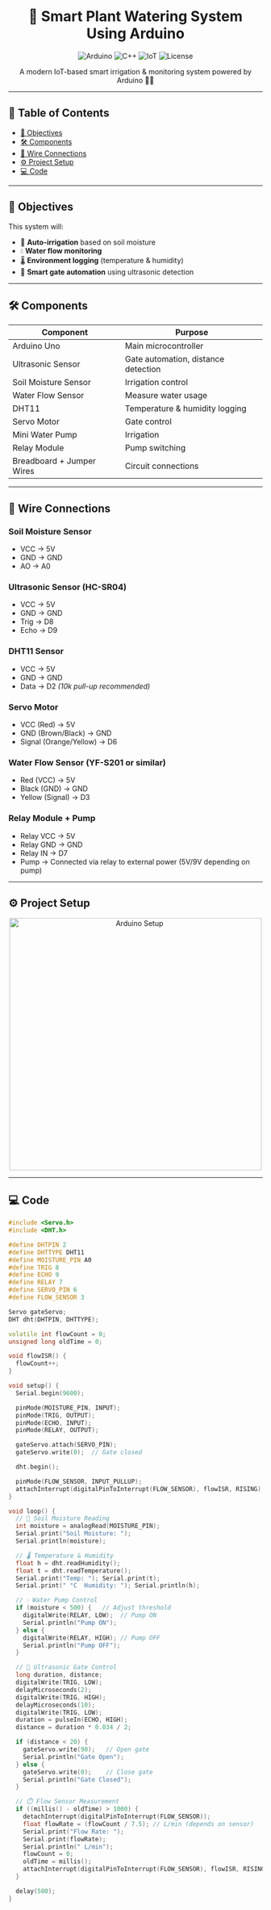 <h1 align="center">🌱 Smart Plant Watering System Using Arduino</h1>


<p align="center">
  <img src="https://img.shields.io/badge/Arduino-Uno-blue?logo=arduino&logoColor=white" alt="Arduino">
  <img src="https://img.shields.io/badge/Language-C++-green?logo=c%2B%2B&logoColor=white" alt="C++">
  <img src="https://img.shields.io/badge/Platform-IoT-lightgrey?logo=internetofthings&logoColor=white" alt="IoT">
  <img src="https://img.shields.io/badge/License-MIT-yellow" alt="License">
</p>

<p align="center">
  A modern IoT-based smart irrigation & monitoring system powered by Arduino 🌿💧
</p>

---

## 📑 Table of Contents
- [🎯 Objectives](#-objectives)
- [🛠️ Components](#-components)
- [🔌 Wire Connections](#-wire-connections)
- [⚙️ Project Setup](#-project-setup)
- [💻 Code](#-code)


---

## 🎯 Objectives
This system will:
- 🌱 **Auto-irrigation** based on soil moisture  
- 💧 **Water flow monitoring**  
- 🌡️ **Environment logging** (temperature & humidity)  
- 🚪 **Smart gate automation** using ultrasonic detection  

---

## 🛠️ Components
| Component | Purpose |
|-----------|---------|
| Arduino Uno | Main microcontroller |
| Ultrasonic Sensor | Gate automation, distance detection |
| Soil Moisture Sensor | Irrigation control |
| Water Flow Sensor | Measure water usage |
| DHT11 | Temperature & humidity logging |
| Servo Motor | Gate control |
| Mini Water Pump | Irrigation |
| Relay Module | Pump switching |
| Breadboard + Jumper Wires | Circuit connections |

---

## 🔌 Wire Connections

### Soil Moisture Sensor
- VCC → 5V  
- GND → GND  
- AO → A0  

### Ultrasonic Sensor (HC-SR04)
- VCC → 5V  
- GND → GND  
- Trig → D8  
- Echo → D9  

### DHT11 Sensor
- VCC → 5V  
- GND → GND  
- Data → D2 *(10k pull-up recommended)*  

### Servo Motor
- VCC (Red) → 5V  
- GND (Brown/Black) → GND  
- Signal (Orange/Yellow) → D6  

### Water Flow Sensor (YF-S201 or similar)
- Red (VCC) → 5V  
- Black (GND) → GND  
- Yellow (Signal) → D3  

### Relay Module + Pump
- Relay VCC → 5V  
- Relay GND → GND  
- Relay IN → D7  
- Pump → Connected via relay to external power (5V/9V depending on pump)  

---

## ⚙️ Project Setup
<p align="center">
  <img src="/assets/ardunio.jpeg" alt="Arduino Setup" width="500">
</p>

---

## 💻 Code
```cpp
#include <Servo.h>
#include <DHT.h>

#define DHTPIN 2
#define DHTTYPE DHT11
#define MOISTURE_PIN A0
#define TRIG 8
#define ECHO 9
#define RELAY 7
#define SERVO_PIN 6
#define FLOW_SENSOR 3

Servo gateServo;
DHT dht(DHTPIN, DHTTYPE);

volatile int flowCount = 0;
unsigned long oldTime = 0;

void flowISR() {
  flowCount++;
}

void setup() {
  Serial.begin(9600);

  pinMode(MOISTURE_PIN, INPUT);
  pinMode(TRIG, OUTPUT);
  pinMode(ECHO, INPUT);
  pinMode(RELAY, OUTPUT);

  gateServo.attach(SERVO_PIN);
  gateServo.write(0);  // Gate closed

  dht.begin();

  pinMode(FLOW_SENSOR, INPUT_PULLUP);
  attachInterrupt(digitalPinToInterrupt(FLOW_SENSOR), flowISR, RISING);
}

void loop() {
  // 🌱 Soil Moisture Reading
  int moisture = analogRead(MOISTURE_PIN);
  Serial.print("Soil Moisture: ");
  Serial.println(moisture);

  // 🌡️ Temperature & Humidity
  float h = dht.readHumidity();
  float t = dht.readTemperature();
  Serial.print("Temp: "); Serial.print(t);
  Serial.print(" °C  Humidity: "); Serial.println(h);

  // 💧 Water Pump Control
  if (moisture < 500) {   // Adjust threshold
    digitalWrite(RELAY, LOW);  // Pump ON
    Serial.println("Pump ON");
  } else {
    digitalWrite(RELAY, HIGH); // Pump OFF
    Serial.println("Pump OFF");
  }

  // 🚪 Ultrasonic Gate Control
  long duration, distance;
  digitalWrite(TRIG, LOW);
  delayMicroseconds(2);
  digitalWrite(TRIG, HIGH);
  delayMicroseconds(10);
  digitalWrite(TRIG, LOW);
  duration = pulseIn(ECHO, HIGH);
  distance = duration * 0.034 / 2;

  if (distance < 20) {
    gateServo.write(90);   // Open gate
    Serial.println("Gate Open");
  } else {
    gateServo.write(0);    // Close gate
    Serial.println("Gate Closed");
  }

  // ⏱️ Flow Sensor Measurement
  if ((millis() - oldTime) > 1000) {
    detachInterrupt(digitalPinToInterrupt(FLOW_SENSOR));
    float flowRate = (flowCount / 7.5); // L/min (depends on sensor)
    Serial.print("Flow Rate: ");
    Serial.print(flowRate);
    Serial.println(" L/min");
    flowCount = 0;
    oldTime = millis();
    attachInterrupt(digitalPinToInterrupt(FLOW_SENSOR), flowISR, RISING);
  }

  delay(500);
}
